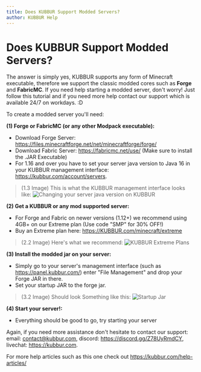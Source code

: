 ```yaml
---
title: Does KUBBUR Support Modded Servers?
author: KUBBUR Help
---
```


# Does KUBBUR Support Modded Servers?

The answer is simply yes, KUBBUR supports any form of Minecraft executable, therefore we support the classic modded cores such as **Forge** and **FabricMC**. 
If you need help starting a modded server, don't worry! Just follow this tutorial and if you need more help contact our support which is available 24/7 on workdays. :D

To create a modded server you'll need:

**(1) Forge or FabricMC (or any other Modpack executable):**
  - Download Forge Server: https://files.minecraftforge.net/net/minecraftforge/forge/
  - Download Fabric Server: https://fabricmc.net/use/ (Make sure to install the .JAR Executable)
  - For 1.16 and over you have to set your server java version to Java 16 in your KUBBUR management interface: https://kubbur.com/account/servers.

> (1.3 Image) This is what the KUBBUR management interface looks like: ![Changing your server java version on KUBBUR](https://user-images.githubusercontent.com/50595002/135881371-50e8451b-7aa8-4d22-808c-ed1b7e5730b7.png)

**(2) Get a KUBBUR or any mod supported server:**
  - For Forge and Fabric on newer versions (1.12+) we recommend using 4GB+ on our Extreme plan (Use code "SMP" for 30% OFF!)
  - Buy an Extreme plan here: https://KUBBUR.com/minecraft/extreme

> (2.2 Image) Here's what we recommend: ![KUBBUR Extreme Plans](https://i.imgur.com/5KTYpUS.png)

**(3) Install the modded jar on your server:**
  - Simply go to your server's management interface (such as https://panel.kubbur.com/) enter "File Management" and drop your Forge JAR in there. 
  - Set your startup JAR to the forge jar. 
  
> (3.2 Image) Should look Something like this: ![Startup Jar](https://i.imgur.com/2cwNNyi.png)

**(4) Start your server!:**
  - Everything should be good to go, try starting your server

Again, if you need more assistance don't hesitate to contact our support:
email: contact@kubbur.com, discord: https://discord.gg/Z78UyRmdCY, livechat: https://kubbur.com.

For more help articles such as this one check out https://kubbur.com/help-articles/

